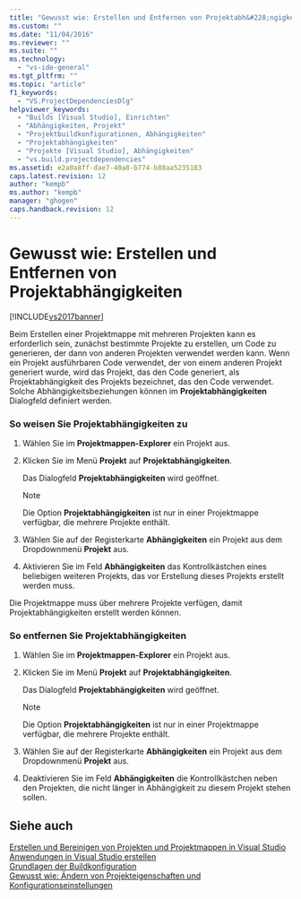 ```yaml
---
title: "Gewusst wie: Erstellen und Entfernen von Projektabh&#228;ngigkeiten | Microsoft Docs"
ms.custom: ""
ms.date: "11/04/2016"
ms.reviewer: ""
ms.suite: ""
ms.technology: 
  - "vs-ide-general"
ms.tgt_pltfrm: ""
ms.topic: "article"
f1_keywords: 
  - "VS.ProjectDependenciesDlg"
helpviewer_keywords: 
  - "Builds [Visual Studio], Einrichten"
  - "Abhängigkeiten, Projekt"
  - "Projektbuildkonfigurationen, Abhängigkeiten"
  - "Projektabhängigkeiten"
  - "Projekte [Visual Studio], Abhängigkeiten"
  - "vs.build.projectdependencies"
ms.assetid: e2a0a8ff-dae7-40a8-b774-b88aa5235183
caps.latest.revision: 12
author: "kempb"
ms.author: "kempb"
manager: "ghogen"
caps.handback.revision: 12
---
```

# Gewusst wie: Erstellen und Entfernen von Projektabh&#228;ngigkeiten
[!INCLUDE[vs2017banner](../code-quality/includes/vs2017banner.md)]

Beim Erstellen einer Projektmappe mit mehreren Projekten kann es erforderlich sein, zunächst bestimmte Projekte zu erstellen, um Code zu generieren, der dann von anderen Projekten verwendet werden kann.  Wenn ein Projekt ausführbaren Code verwendet, der von einem anderen Projekt generiert wurde, wird das Projekt, das den Code generiert, als Projektabhängigkeit des Projekts bezeichnet, das den Code verwendet.  Solche Abhängigkeitsbeziehungen können im **Projektabhängigkeiten** Dialogfeld definiert werden.  
  
### So weisen Sie Projektabhängigkeiten zu  
  
1.  Wählen Sie im **Projektmappen\-Explorer** ein Projekt aus.  
  
2.  Klicken Sie im Menü **Projekt** auf **Projektabhängigkeiten**.  
  
     Das Dialogfeld **Projektabhängigkeiten** wird geöffnet.  
  
    > [!NOTE]
    >  Die Option **Projektabhängigkeiten** ist nur in einer Projektmappe verfügbar, die mehrere Projekte enthält.  
  
3.  Wählen Sie auf der Registerkarte **Abhängigkeiten** ein Projekt aus dem Dropdownmenü **Projekt** aus.  
  
4.  Aktivieren Sie im Feld **Abhängigkeiten** das Kontrollkästchen eines beliebigen weiteren Projekts, das vor Erstellung dieses Projekts erstellt werden muss.  
  
 Die Projektmappe muss über mehrere Projekte verfügen, damit Projektabhängigkeiten erstellt werden können.  
  
### So entfernen Sie Projektabhängigkeiten  
  
1.  Wählen Sie im **Projektmappen\-Explorer** ein Projekt aus.  
  
2.  Klicken Sie im Menü **Projekt** auf **Projektabhängigkeiten**.  
  
     Das Dialogfeld **Projektabhängigkeiten** wird geöffnet.  
  
    > [!NOTE]
    >  Die Option **Projektabhängigkeiten** ist nur in einer Projektmappe verfügbar, die mehrere Projekte enthält.  
  
3.  Wählen Sie auf der Registerkarte **Abhängigkeiten** ein Projekt aus dem Dropdownmenü **Projekt** aus.  
  
4.  Deaktivieren Sie im Feld **Abhängigkeiten** die Kontrollkästchen neben den Projekten, die nicht länger in Abhängigkeit zu diesem Projekt stehen sollen.  
  
## Siehe auch  
 [Erstellen und Bereinigen von Projekten und Projektmappen in Visual Studio](../ide/building-and-cleaning-projects-and-solutions-in-visual-studio.md)   
 [Anwendungen in Visual Studio erstellen](../ide/compiling-and-building-in-visual-studio.md)   
 [Grundlagen der Buildkonfiguration](../ide/understanding-build-configurations.md)   
 [Gewusst wie: Ändern von Projekteigenschaften und Konfigurationseinstellungen](http://msdn.microsoft.com/de-de/e7184bc5-2f2b-4b4f-aa9a-3ecfcbc48b67)